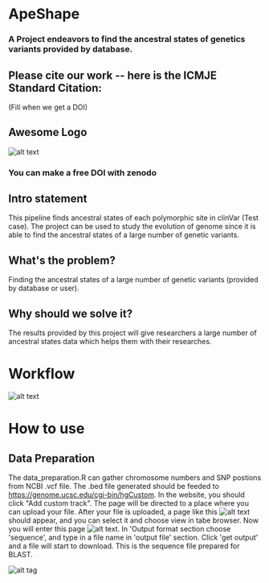 # ApeShape
### A Project endeavors to find the ancestral states of genetics variants provided by database.

## Please cite our work -- here is the ICMJE Standard Citation:
(Fill when we get a DOI)
## Awesome Logo
![alt text](https://i.pinimg.com/736x/c7/9e/77/c79e77061058fe2f14bb22225be441a1.jpg)
### You can make a free DOI with zenodo <link>
## Intro statement
This pipeline finds ancestral states of each polymorphic site in clinVar (Test case).
The project can be used to study the evolution of genome since it is able to find the ancestral states of a large number of genetic variants. 
## What's the problem?
Finding the ancestral states of a large number of genetic variants (provided by database or user).
## Why should we solve it?
The results provided by this project will give researchers a large number of ancestral states data which helps them with their researches.
# Workflow
![alt text](https://github.com/NCBI-Hackathons/PrimateAncestralAlleles/blob/master/workflow.png?raw=true)
# How to use <this software>
  ## Data Preparation
The data_preparation.R can gather chromosome numbers and SNP postions from NCBI .vcf file. The .bed file generated should be feeded to https://genome.ucsc.edu/cgi-bin/hgCustom. In the website, you should click "Add custom track". The page will be directed to a place where you can upload your file.
After your file is uploaded, a page like this ![alt text](https://github.com/NCBI-Hackathons/PrimateAncestralAlleles/blob/master/Customtrack.png?raw=true) should appear, and you can select it and choose view in tabe browser.
Now you will enter this page ![alt text](). In 'Output format section choose 'sequence', and type in a file name in 'output file' section. Click 'get output' and a file will start to download. This is the sequence file prepared for BLAST.

  
  
  
  
  
  
![alt tag](https://socalhack2018.slack.com/messages/C8H3T34BG/details/)
  

